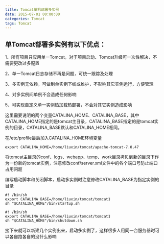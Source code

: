 ```yaml
---
title: Tomcat单机部署多实例
date: 2015-07-01 00:00:00
categories: Tomcat
tags: Tomcat
---
```


## 单Tomcat部署多实例有以下优点：

 1、所有项目只应用单一Tomcat，对于项目启动、Tomcat升级可一次性解决，不需要更改过多配置

 2、单一Tomcat日志存储不再是问题，可统一跟踪及处理

 3、多实例无依赖，可做到单实例下线或维护，不影响其它实例运行，方便管理

 4、对多实例间单例不会造成任何影响

 5、可实现自定义单一实例热加载热部署，不会对其它实例造成影响

<!--more-->

这里需要说明的两个变量CATALINA_HOME、CATALINA_BASE，其中CATALINA_HOME指定的是tomcat主目录，CATALINA_BASE指定的是tomcat实例的目录，CATALINA_BASE默认和CATALINA_HOME相同。

在/etc/profile最后加入CATALINA_HOME环境变量

```
export CATALINA_HOME=/home/liuxin/tomcat/apache-tomcat-7.0.47
```
将tomcat主目录的conf、logs、webapp、temp、work目录拷贝到新的目录下作为一份新的tomcat实例，注意修改conf/server.xml文件中的各个端口号防止端口占用问题

编写启动脚本和关闭脚本，启动多实例时注意修改CATALINA_BASE为指定实例的目录

```
#! /bin/sh
export CATALINA_BASE=/home/liuxin/tomcat/tomcat1
sh "$CATALINA_HOME"/bin/startup.sh
```
```
#! /bin/sh
export CATALINA_BASE=/home/liuxin/tomcat/tomcat1
sh "$CATALINA_HOME"/bin/shutdown.sh
```
接下来就可以新建几个实例出来，启动多实例了，这样很多人用同一台服务器时可以各自跑各自的没什么影响